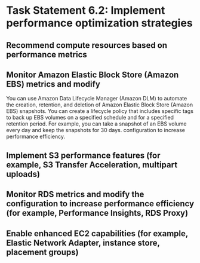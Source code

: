 # Task Statement 6.2: Implement performance optimization strategies

## Recommend compute resources based on performance metrics

## Monitor Amazon Elastic Block Store (Amazon EBS) metrics and modify

You can use Amazon Data Lifecycle Manager (Amazon DLM) to automate the creation, retention, and deletion of Amazon Elastic Block Store (Amazon EBS) snapshots. You can create a lifecycle policy that includes specific tags to back up EBS volumes on a specified schedule and for a specified retention period. For example, you can take a snapshot of an EBS volume every day and keep the snapshots for 30 days. 
configuration to increase performance efficiency.

## Implement S3 performance features (for example, S3 Transfer Acceleration, multipart uploads)

## Monitor RDS metrics and modify the configuration to increase performance efficiency (for example, Performance Insights, RDS Proxy)

## Enable enhanced EC2 capabilities (for example, Elastic Network Adapter, instance store, placement groups)
